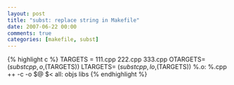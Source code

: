 ```yaml
---
layout: post
title: "subst: replace string in Makefile"
date: 2007-06-22 00:00
comments: true
categories: [makefile, subst]
---
```


{% highlight c %}
TARGETS =    111.cpp 222.cpp 333.cpp
OTARGETS= $(subst cpp,o,$(TARGETS))
LTARGETS= $(subst cpp,lo,$(TARGETS))
%.o: %.cpp
	++    -c -o $@    $<
all: objs libs
{% endhighlight %}
